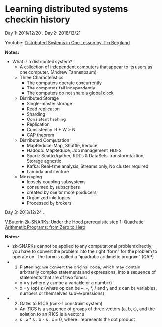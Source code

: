 # Learning distributed systems checkin history

Day 1: 2018/12/20 . 
Day 2: 2018/12/21

Youtube: [Distributed Systems in One Lesson by Tim Berglund](https://www.youtube.com/watch?v=Y6Ev8GIlbxc)

**Notes:**

- What is a distributed system?
  - A collection of independent computers that appear to its users as one computer. (Andrew Tannenbaum)
  - Three Characteristics:
    - The computers operate concurrently
    - The computers fail independently
    - The computers do not share a global clock
  - Distributed Storage
    - Single-master storage
    - Read replication
    - Sharding
    - Consistent hashing
    - Replication
    - Consistency: R + W > N
    - CAP theorem
  - Distributed Computation
    - MapReduce: Map, Shuffle, Reduce
    - Hadoop: MapReduce, Job management, HDFS
    - Spark: Scatter/gather, RDDs & DataSets, transform/action, Storage agnostic
    - Kafka: Real-time analysis, Streams only, No cluster required
    - Lambda architecture
  - Messaging
    - loosely coupling subsystems
    - consumed by subscribers
    - created by one or more producers
    - Organized into topics
    - Processed by brokers
    
Day 3: 2018/12/24 .
    
V.Buterin [Zk-SNARKs: Under the Hood](https://medium.com/@VitalikButerin/zk-snarks-under-the-hood-b33151a013f6) prerequisite step 1: [Quadratic Arithmetic Programs: from Zero to Hero](https://medium.com/@VitalikButerin/quadratic-arithmetic-programs-from-zero-to-hero-f6d558cea649)
    
**Notes:**

- zk-SNARKs cannot be applied to any computational problem directly; you have to convert the problem into the right “form” for the problem to operate on. The form is called a “quadratic arithmetic program” (QAP)
- 1. Flattening: we convert the original code, which may contain arbitrarily complex statements and expressions, into a sequence of statements that are of two forms:
  - x = y (where y can be a variable or a number)
  - x = y (op) z (where op can be +, -, *, / and y and z can be variables, numbers or themselves sub-expressions)
- 2. Gates to R1CS (rank-1 constraint system)
  - An R1CS is a sequence of groups of three vectors (a, b, c), and the solution to an R1CS is a vector s
  - s . a * s . b - s . c = 0, where . represents the dot product
